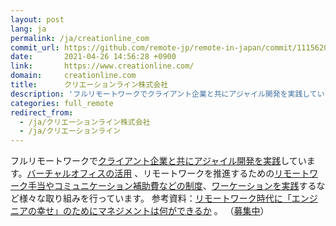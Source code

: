 ```yaml
---
layout: post
lang: ja
permalink: /ja/creationline_com
commit_url: https://github.com/remote-jp/remote-in-japan/commit/11156207a72ea4ebc9cbead93fd96cb4ddb44b70
date:       2021-04-26 14:56:28 +0900
link:       https://www.creationline.com/
domain:     creationline.com
title:      クリエーションライン株式会社
description: 'フルリモートワークでクライアント企業と共にアジャイル開発を実践しています。バーチャルオフィスの活用 、リモートワークを推進するためのリモートワーク手当やコミュニケーション補助費などの制度、ワーケーションを実践するなど様々な取り組みを行っています。 参考資料：リモートワーク時代に「エンジニアの幸せ」のためにマネジメントは何ができるか 。 （募集中）'
categories: full_remote
redirect_from:
  - /ja/クリエーションライン株式会社
  - /ja/クリエーションライン
---
```


<p>フルリモートワークで<a href="https://www.creationline.com/digital-innovation-garage">クライアント企業と共にアジャイル開発を実践</a>しています。<a href="https://www.creationline.com/lab/38590">バーチャルオフィスの活用</a> 、リモートワークを推進するための<a href="https://www.creationline.com/lab/37838">リモートワーク手当やコミュニケーション補助費などの制度</a>、<a href="https://www.youtube.com/watch?v=4dEuXqMi7kE">ワーケーションを実践</a>するなど様々な取り組みを行っています。 参考資料：<a href="https://speakerdeck.com/yasudatadahiro/what-can-managers-do-for-happiness-of-engineer-in-the-era-of-remote-work">リモートワーク時代に「エンジニアの幸せ」のためにマネジメントは何ができるか</a> 。 （<a href="https://www.creationline.com/recruit">募集中</a>）</p>
